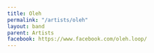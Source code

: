 ```yaml
---
title: Oleh
permalink: "/artists/oleh"
layout: band
parent: Artists
facebook: https://www.facebook.com/oleh.loop/
---
```


